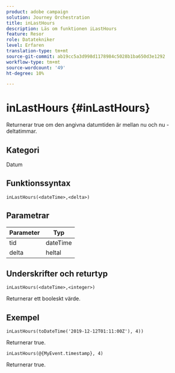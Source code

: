```yaml
---
product: adobe campaign
solution: Journey Orchestration
title: inLastHours
description: Läs om funktionen iLastHours
feature: Resor
role: Datatekniker
level: Erfaren
translation-type: tm+mt
source-git-commit: ab19cc5a3d998d1178984c5028b1ba650d3e1292
workflow-type: tm+mt
source-wordcount: '49'
ht-degree: 10%

---
```



# inLastHours {#inLastHours}

Returnerar true om den angivna datumtiden är mellan nu och nu - deltatimmar.

## Kategori

Datum

## Funktionssyntax

`inLastHours(<dateTime>,<delta>)`

## Parametrar

| Parameter | Typ |
|-----------|------------------|
| tid | dateTime |
| delta | heltal |

## Underskrifter och returtyp

`inLastHours(<dateTime>,<integer>)`

Returnerar ett booleskt värde.

## Exempel

`inLastHours(toDateTime('2019-12-12T01:11:00Z'), 4))`

Returnerar true.

`inLastHours(@{MyEvent.timestamp}, 4)`

Returnerar true.
